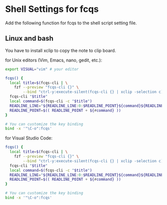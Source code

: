 # Shell Settings for fcqs

Add the following function for fcqs to the shell script setting file.

## Linux and bash

You have to install xclip to copy the note to clip board.

for Unix editors (Vim, Emacs, nano, gedit, etc.):

```bash
export VISUAL="vim" # your editor

fcqs() {
  local title=$(fcqs-cli | \
    fzf --preview "fcqs-cli {}" \
        --bind "ctrl-y:execute-silent(fcqs-cli {} | xclip -selection c),ctrl-o:execute-silent(fcqs-cli -u {} | xargs xdg-open),ctrl-e:execute-silent(fcqs-cli -l {} | awk '{printf \"+%s %s\n\",\$2,\$1}' | xargs -o $VISUAL > /dev/tty)+abort")
  fcqs-cli "$title"
  local command=$(fcqs-cli -c "$title")
  READLINE_LINE="${READLINE_LINE:0:$READLINE_POINT}${command}${READLINE_LINE:$READLINE_POINT}"
  READLINE_POINT=$(( READLINE_POINT + ${#command} ))
}

# You can customize the key binding
bind -x '"\C-o":fcqs'
```

for Visual Studio Code:

```bash
fcqs() {
  local title=$(fcqs-cli | \
    fzf --preview "fcqs-cli {}" \
        --bind "ctrl-y:execute-silent(fcqs-cli {} | xclip -selection c),ctrl-o:execute-silent(fcqs-cli -u {} | xargs xdg-open),ctrl-e:execute-silent(fcqs-cli -l {} | awk '{printf \"%s:%s\n\",\$1,\$2}' | xargs -o code -g)+abort")
  fcqs-cli "$title"
  local command=$(fcqs-cli -c "$title")
  READLINE_LINE="${READLINE_LINE:0:$READLINE_POINT}${command}${READLINE_LINE:$READLINE_POINT}"
  READLINE_POINT=$(( READLINE_POINT + ${#command} ))
}

# You can customize the key binding
bind -x '"\C-o":fcqs'
```
